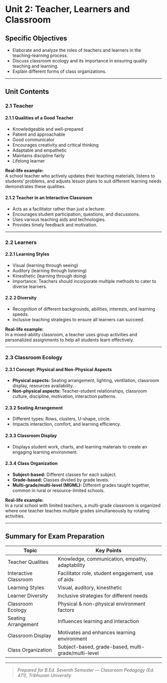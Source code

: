 # Unit 2: Teacher, Learners and Classroom

## Specific Objectives

- Elaborate and analyze the roles of teachers and learners in the teaching-learning process.  
- Discuss classroom ecology and its importance in ensuring quality teaching and learning.  
- Explain different forms of class organizations.

---

## Unit Contents

### 2.1 Teacher

#### 2.1.1 Qualities of a Good Teacher

- Knowledgeable and well-prepared  
- Patient and approachable  
- Good communicator  
- Encourages creativity and critical thinking  
- Adaptable and empathetic  
- Maintains discipline fairly  
- Lifelong learner

**Real-life example:**  
A school teacher who actively updates their teaching materials, listens to students’ problems, and adjusts lesson plans to suit different learning needs demonstrates these qualities.

#### 2.1.2 Teacher in an Interactive Classroom

- Acts as a facilitator rather than just a lecturer.  
- Encourages student participation, questions, and discussions.  
- Uses various teaching aids and technologies.  
- Provides timely feedback and motivation.

---

### 2.2 Learners

#### 2.2.1 Learning Styles

- Visual (learning through seeing)  
- Auditory (learning through listening)  
- Kinesthetic (learning through doing)  
- Importance: Teachers should incorporate multiple methods to cater to diverse learners.

#### 2.2.2 Diversity

- Recognition of different backgrounds, abilities, interests, and learning speeds.  
- Inclusive teaching strategies to ensure all learners can succeed.

**Real-life example:**  
In a mixed-ability classroom, a teacher uses group activities and personalized assignments to help all students learn effectively.

---

### 2.3 Classroom Ecology

#### 2.3.1 Concept: Physical and Non-Physical Aspects

- **Physical aspects:** Seating arrangement, lighting, ventilation, classroom display, resources availability.  
- **Non-physical aspects:** Teacher-student relationships, classroom culture, discipline, motivation, interaction patterns.

#### 2.3.2 Seating Arrangement

- Different types: Rows, clusters, U-shape, circle.  
- Impacts interaction, comfort, and learning efficiency.

#### 2.3.3 Classroom Display

- Displays student work, charts, and learning materials to create an engaging learning environment.

#### 2.3.4 Class Organization

- **Subject-based:** Different classes for each subject.  
- **Grade-based:** Classes divided by grade levels.  
- **Multi-grade/multi-level (MGML):** Different grades taught together, common in rural or resource-limited schools.

**Real-life example:**  
In a rural school with limited teachers, a multi-grade classroom is organized where one teacher teaches multiple grades simultaneously by rotating activities.

---

## Summary for Exam Preparation

| Topic                    | Key Points                                            |
|--------------------------|------------------------------------------------------|
| Teacher Qualities        | Knowledge, communication, empathy, adaptability      |
| Interactive Classroom    | Facilitator role, student engagement, use of aids    |
| Learning Styles         | Visual, auditory, kinesthetic                         |
| Learner Diversity       | Inclusive strategies for different needs             |
| Classroom Ecology       | Physical & non-physical environment factors           |
| Seating Arrangement     | Influences learning and interaction                   |
| Classroom Display       | Motivates and enhances learning environment           |
| Class Organization      | Subject-based, grade-based, multi-grade/multi-level   |

---

> *Prepared for B.Ed. Seventh Semester — Classroom Pedagogy (Ed. 471), Tribhuvan University*
